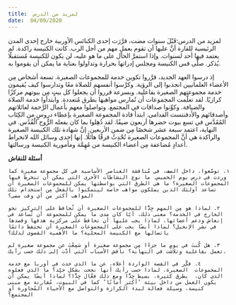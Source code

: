 ```yaml
---
title:  لمزيد من الدرس
date:  04/09/2020
---
```


لمزيد من الدرس:قَبْلَ سنوات مضت، قرَّرَت إحدى الكنائس الأوربية خارج إحدى المدن الرئيسية للقارة أنَّ عليها أن تقوم بعملٍ مهم من أجل الرب. كانت الكنيسة راكدة. لم يعتمد فيها أحد لسنوات. وإذا استمرَّ الحال على ما هو عليه، لن يكون للكنيسة مُستقبلًا يُذكر. صلَّى قس الكنيسة ومجلس إدراتها بحرارة وتداولوا بعناية ما يمكن أن يقوموا به.

إذ درسوا العهد الجديد، قرَّروا تكوين خدمة للمجموعات الصغيرة. تسعة أشخاص مِن الأعضاء العلمانيين انجذبوا إلى الرؤية. وكرَّسوا أنفسهم للصلاة معًا وتدارسوا كيف يُقيمون خدمة مجموعتهم الصغيرة بفاعلية. وبسرعة قرروا أن يجعلوا كل بيتٍ مِن بيوتهم مركزًا كرازيًا. لقد تعلَّمت المجموعات أن تُمارس مواهبها بطرق مُتعددة. وابتدأوا خدمة الصلاة والضيافة. وكوِّنوا صداقات في المجتمع. وتواصلوا معهم بأعمال الرَّحمة لعائلاتهم وأصدقائهم والأدفنتست القدامى. ابتدأ قادة المجموعة الصغيرة بإعطاء دروسٍ من الكِتَاب المُقَدَّس في تسع بيوت حضرها أربعون ضيفًا. لقد ذُهِلوا بما كان يفعله الرُّوح الْقُدُس. في النهاية، اعتمد سبعة عشر شخصًا مِن ضمن الأربعين. إنَّ شهادة تلك الكنيسة الصغيرة والراكدة هي أنَّ المجموعات الصغيرة تُحْدِثُ فرقًا هائلًا. إنها إحدى وسائل الله لانخراط أعدادٍ مُضاعفة مِن أعضاء الكنيسة من مُهِمَّة ومأمورية الكنيسة ورسالتها.

**أسئلة للنقاش**

`١. توسَّعوا، داخل الصف، في مُناقشة العناصر الأساسية في كل مجموعة صغيرة كما وردت في درس يوم الخميس. ما نوع النشاطات الأخرى التي يمكن أن تنخرط فيها المجموعات الصغيرة؟ ما هي الطرق التي بواسطتها يمكن للمجموعات الصغيرة أن تساعد أولئك الذين يملكون مواهب خاصة ليتمكنوا بالفعل مِن استخدام تلك المواهب أكثر من أي وقت مضى؟`

`٢. لماذا هو مِن المهم جِدًّا للمجموعات الصغيرة أن تُحافظ على التركيز نحو الخارج في الخدمة؟ معنى ذلك، أيًا كان مدى ما يمكن للمجموعة أن تُساعد في إنعاش ودعم أعضائها، لماذا يجب عليها أن تحافظ على مركزية هدفها وقصدها في نشر الإنجيل؟ لماذا أيضًا يجب على المجموعات الصغيرة أن تحتفظ دائمًا باتصالها مع الكنيسة المحلية؟ ما الأهمية القصوى لذلك؟`

`٣. هل كُنتَ في يومٍ ما جزءًا مِن مجموعة صغيرة أو سَمِعْتَ عن مجموعة صغيرة لم تعمل بفاعلية وتلاشت في النهاية؟ ناقش الأسباب التي أدَّت إلى ذلك حسب رأيك.`

`٤. فكِّر في القصة الواردة أعلاه، عن ما الذي حدث في أوربا مع خدمة المجموعات  الصغيرة. لماذا حسب رأيك أنها نجحت بشكل جيِّد؟ ما الذي فعلوه الذي كان،  بطرق كثيرة، بسيط جِدًّا ومع ذلك فعَّال جِدًّا؟ لماذا أيضًا يمكن أن يكون العمل من داخل بيئة ’أكثر أمانًا’ كما في البيوت، مُقارنة مع مبنى كنيسة، وسيلة فعالة لبدء الكرازة والتواصل مع الأحياء المُجاورة أو المجتمع؟`